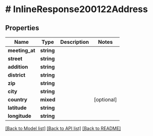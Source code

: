 # # InlineResponse200122Address

## Properties

Name | Type | Description | Notes
------------ | ------------- | ------------- | -------------
**meeting_at** | **string** |  |
**street** | **string** |  |
**addition** | **string** |  |
**district** | **string** |  |
**zip** | **string** |  |
**city** | **string** |  |
**country** | **mixed** |  | [optional]
**latitude** | **string** |  |
**longitude** | **string** |  |

[[Back to Model list]](../../README.md#models) [[Back to API list]](../../README.md#endpoints) [[Back to README]](../../README.md)
